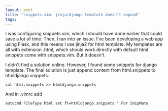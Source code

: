 ```yaml
--- 
layout: post
title: "snippets.vim: jinja/django template doesn't expand"
tags: 
---
```

I was configuring snippets.vim, which I should have done earlier that could
save a lot of time. Then, I ran into an issue. I've been developing a web app
using Flask, and this means I use jinja2 for html template. My templates are
all with extension .html, which should work directly with default html
snippets come with snippets.vim. But it doesn't.

I didn't find a solution online. However, I found some snippets for django
template. The final solution is just append content from html.snippets to
htmldjango.snippets.

    
    cat html.snippets >> htmldjango.snippets
    

And in .vimrc add

    
    autocmd FileType html set ft=htmldjango.snippets " For SnipMate
    


